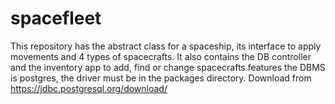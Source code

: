 # spacefleet
This repository has the abstract class for a spaceship, its interface to apply movements and 4 types of spacecrafts. It also contains the DB controller and the inventory app to add, find or change spacecrafts features
the DBMS is postgres, the driver must be in the packages directory. Download from https://jdbc.postgresql.org/download/
